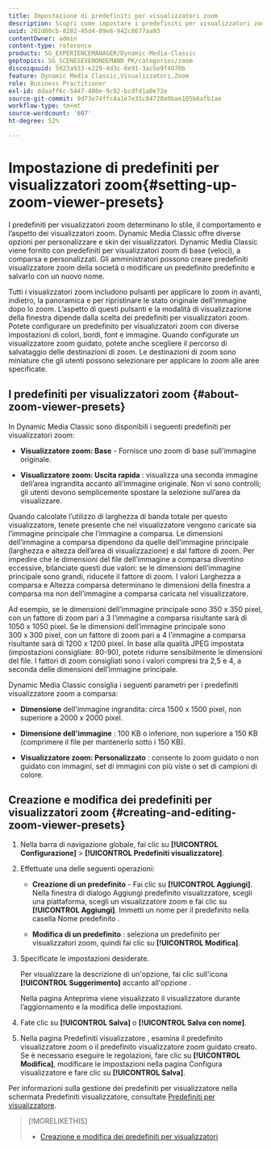 ```yaml
---
title: Impostazione di predefiniti per visualizzatori zoom
description: Scopri come impostare i predefiniti per visualizzatori zoom.
uuid: 202d80cb-8282-45d4-89e8-942c8677aa93
contentOwner: admin
content-type: reference
products: SG_EXPERIENCEMANAGER/Dynamic-Media-Classic
geptopics: SG_SCENESEVENONDEMAND_PK/categories/zoom
discoiquuid: 5023a933-e229-4d3c-8e91-3ac5e9f4970b
feature: Dynamic Media Classic,Visualizzatori,Zoom
role: Business Practitioner
exl-id: ddaaff6c-5447-408e-9c92-bcdfd1a0e72e
source-git-commit: 9d73e74ffc4a1e7e31c84720a9bae105b6afb1ae
workflow-type: tm+mt
source-wordcount: '607'
ht-degree: 52%

---
```


# Impostazione di predefiniti per visualizzatori zoom{#setting-up-zoom-viewer-presets}

I predefiniti per visualizzatori zoom determinano lo stile, il comportamento e l’aspetto dei visualizzatori zoom. Dynamic Media Classic offre diverse opzioni per personalizzare e skin dei visualizzatori. Dynamic Media Classic viene fornito con predefiniti per visualizzatori zoom di base (veloci), a comparsa e personalizzati. Gli amministratori possono creare predefiniti visualizzatore zoom della società o modificare un predefinito predefinito e salvarlo con un nuovo nome.

Tutti i visualizzatori zoom includono pulsanti per applicare lo zoom in avanti, indietro, la panoramica e per ripristinare le stato originale dell’immagine dopo lo zoom. L’aspetto di questi pulsanti e la modalità di visualizzazione della finestra dipende dalla scelta dei predefiniti per visualizzatori zoom. Potete configurare un predefinito per visualizzatori zoom con diverse impostazioni di colori, bordi, font e immagine. Quando configurate un visualizzatore zoom guidato, potete anche scegliere il percorso di salvataggio delle destinazioni di zoom. Le destinazioni di zoom sono miniature che gli utenti possono selezionare per applicare lo zoom alle aree specificate.

## I predefiniti per visualizzatori zoom {#about-zoom-viewer-presets}

In Dynamic Media Classic sono disponibili i seguenti predefiniti per visualizzatori zoom:

* **Visualizzatore zoom: Base**  - Fornisce uno zoom di base sull&#39;immagine originale.

* **Visualizzatore zoom: Uscita rapida** : visualizza una seconda immagine dell’area ingrandita accanto all’immagine originale. Non vi sono controlli; gli utenti devono semplicemente spostare la selezione sull’area da visualizzare.

Quando calcolate l’utilizzo di larghezza di banda totale per questo visualizzatore, tenete presente che nel visualizzatore vengono caricate sia l’immagine principale che l’immagine a comparsa. Le dimensioni dell’immagine a comparsa dipendono da quelle dell’immagine principale (larghezza e altezza dell’area di visualizzazione) e dal fattore di zoom. Per impedire che le dimensioni del file dell’immagine a comparsa diventino eccessive, bilanciate questi due valori: se le dimensioni dell’immagine principale sono grandi, riducete il fattore di zoom. I valori Larghezza a comparsa e Altezza comparsa determinano le dimensioni della finestra a comparsa ma non dell’immagine a comparsa caricata nel visualizzatore.

Ad esempio, se le dimensioni dell’immagine principale sono 350 x 350 pixel, con un fattore di zoom pari a 3 l’immagine a comparsa risultante sarà di 1050 x 1050 pixel. Se le dimensioni dell’immagine principale sono 300 x 300 pixel, con un fattore di zoom pari a 4 l’immagine a comparsa risultante sarà di 1200 x 1200 pixel. In base alla qualità JPEG impostata (impostazioni consigliate: 80-90), potete ridurre sensibilmente le dimensioni del file. I fattori di zoom consigliati sono i valori compresi tra 2,5 e 4, a seconda delle dimensioni dell’immagine principale.

Dynamic Media Classic consiglia i seguenti parametri per i predefiniti visualizzatore zoom a comparsa:

* **Dimensione**  dell&#39;immagine ingrandita: circa 1500 x 1500 pixel, non superiore a 2000 x 2000 pixel.

* **Dimensione dell&#39;immagine** : 100 KB o inferiore, non superiore a 150 KB (comprimere il file per mantenerlo sotto i 150 KB).

* **Visualizzatore zoom: Personalizzato** : consente lo zoom guidato o non guidato con immagini, set di immagini con più viste o set di campioni di colore.

## Creazione e modifica dei predefiniti per visualizzatori zoom {#creating-and-editing-zoom-viewer-presets}

1. Nella barra di navigazione globale, fai clic su **[!UICONTROL Configurazione]** > **[!UICONTROL Predefiniti visualizzatore]**.
1. Effettuate una delle seguenti operazioni:

   * **Creazione di un predefinito**  - Fai clic su  **[!UICONTROL Aggiungi]**. Nella finestra di dialogo Aggiungi predefinito visualizzatore, scegli una piattaforma, scegli un visualizzatore zoom e fai clic su **[!UICONTROL Aggiungi]**. Immetti un nome per il predefinito nella casella Nome predefinito .

   * **Modifica di un predefinito** : seleziona un predefinito per visualizzatori zoom, quindi fai clic su  **[!UICONTROL Modifica]**.

1. Specificate le impostazioni desiderate.

   Per visualizzare la descrizione di un&#39;opzione, fai clic sull&#39;icona **[!UICONTROL Suggerimento]** accanto all&#39;opzione .

   Nella pagina Anteprima viene visualizzato il visualizzatore durante l’aggiornamento e la modifica delle impostazioni.

1. Fate clic su **[!UICONTROL Salva]** o **[!UICONTROL Salva con nome]**.
1. Nella pagina Predefiniti visualizzatore , esamina il predefinito visualizzatore zoom o il predefinito visualizzatore zoom guidato creato. Se è necessario eseguire le regolazioni, fare clic su **[!UICONTROL Modifica]**, modificare le impostazioni nella pagina Configura visualizzatore e fare clic su ****[!UICONTROL Salva]****.

Per informazioni sulla gestione dei predefiniti per visualizzatore nella schermata Predefiniti visualizzatore, consultate [Predefiniti per visualizzatore](application-setup.md#viewer_presets).

>[!MORELIKETHIS]
>
>* [Creazione e modifica dei predefiniti per visualizzatori](application-setup.md#adding_and_editing_viewer_presets)

